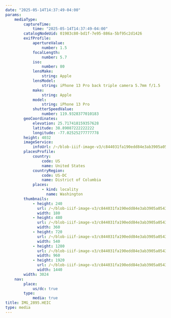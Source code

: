 ```yaml
---
date: "2025-05-14T14:37:49-04:00"
params:
    mediaType:
        captureTime:
            time: "2025-05-14T14:37:49-04:00"
        catalogNodeUid: 01983c80-bd1f-7e95-886a-5bf95c2d1426
        exifProfile:
            apertureValue:
                number: 1.5
            focalLength:
                number: 5.7
            iso:
                number: 80
            lensMake:
                string: Apple
            lensModel:
                string: iPhone 13 Pro back triple camera 5.7mm f/1.5
            make:
                string: Apple
            model:
                string: iPhone 13 Pro
            shutterSpeedValue:
                number: 119.9328377010183
        geoCoordinates:
            elevation: 25.717418159357628
            latitude: 38.89087222222222
            longitude: -77.02525277777778
        height: 4032
        imageService:
            infoUrl: /~/blob-iiif-image-v3/c844031fa190edd84e3ab3905a0543e36e941c6f643058abd209d163f9ac820b/info.json
        placesProfile:
            country:
                code: US
                name: United States
            countryRegion:
                code: US-DC
                name: District of Columbia
            places:
                - kind: locality
                  name: Washington
        thumbnails:
            - height: 240
              url: /~/blob-iiif-image-v3/c844031fa190edd84e3ab3905a0543e36e941c6f643058abd209d163f9ac820b/full/180%2C240/0/default.jpg
              width: 180
            - height: 480
              url: /~/blob-iiif-image-v3/c844031fa190edd84e3ab3905a0543e36e941c6f643058abd209d163f9ac820b/full/360%2C480/0/default.jpg
              width: 360
            - height: 720
              url: /~/blob-iiif-image-v3/c844031fa190edd84e3ab3905a0543e36e941c6f643058abd209d163f9ac820b/full/540%2C720/0/default.jpg
              width: 540
            - height: 1280
              url: /~/blob-iiif-image-v3/c844031fa190edd84e3ab3905a0543e36e941c6f643058abd209d163f9ac820b/full/960%2C1280/0/default.jpg
              width: 960
            - height: 1920
              url: /~/blob-iiif-image-v3/c844031fa190edd84e3ab3905a0543e36e941c6f643058abd209d163f9ac820b/full/1440%2C1920/0/default.jpg
              width: 1440
        width: 3024
    nav:
        place:
            us/dc: true
        type:
            media: true
title: IMG_2895.HEIC
type: media
---
```

